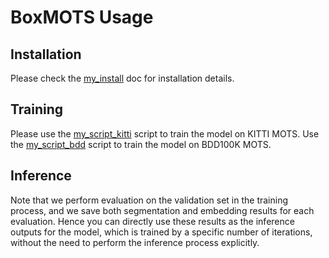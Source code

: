# BoxMOTS Usage
## Installation
Please check the [my_install](my_install.md) doc for installation details.

## Training
Please use the [my_script_kitti](my_script_kitti.sh) script to train the model on KITTI MOTS. Use the [my_script_bdd](my_script_bdd.sh) script to train the model on BDD100K MOTS.

## Inference
Note that we perform evaluation on the validation set in the training process, and we save both segmentation and embedding results for each evaluation. Hence you can directly use these results as the inference outputs for the model, which is trained by a specific number of iterations, without the need to perform the inference process explicitly.